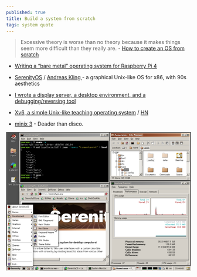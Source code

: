 ```yaml
---
published: true
title: Build a system from scratch
tags: system quote
---
```

> Excessive theory is worse than no theory because it makes things seem more difficult than they really are. - [How to create an OS from scratch](https://news.ycombinator.com/item?id=18036538)

- [Writing a “bare metal” operating system for Raspberry Pi 4](https://news.ycombinator.com/item?id=28774022)

- [	SerenityOS](https://news.ycombinator.com/item?id=19986126) / [ Andreas Kling ](https://www.youtube.com/channel/UC3ts8coMP645hZw9JSD3pqQ) - a graphical Unix-like OS for x86, with 90s aesthetics

- [	I wrote a display server, a desktop environment, and a debugging/reversing tool ](https://news.ycombinator.com/item?id=11785479)

- [	Xv6, a simple Unix-like teaching operating system](https://pdos.csail.mit.edu/6.828/2023/xv6.html) / [HN](https://news.ycombinator.com/item?id=40613126)

- [minix 3](https://news.ycombinator.com/item?id=41671690) - Deader than disco.

[![caption](https://github.com/SerenityOS/serenity/raw/master/Meta/Screenshots/screenshot-c03b788.png)](https://github.com/SerenityOS/serenity#serenityos)
